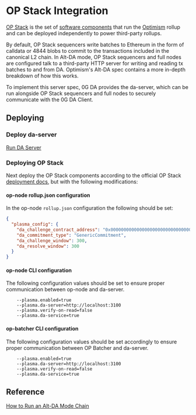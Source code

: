 # OP Stack Integration

[OP Stack](https://stack.optimism.io/) is the set of [software components](https://github.com/ethereum-optimism/optimism) that run the [Optimism](https://www.optimism.io/) rollup and can be deployed independently to power third-party rollups.

By default, OP Stack sequencers write batches to Ethereum in the form of calldata or 4844 blobs to commit to the transactions included in the canonical L2 chain. In Alt-DA mode, OP Stack sequencers and full nodes are configured talk to a third-party HTTP server for writing and reading tx batches to and from DA. Optimism's Alt-DA spec contains a more in-depth breakdown of how this works.

To implement this server spec, 0G DA provides the da-server, which can be run alongside OP Stack sequencers and full nodes to securely communicate with the 0G DA Client.

## Deploying

### Deploy da-server

[Run DA Server](./README.md#Deployment)

### Deploying OP Stack

Next deploy the OP Stack components according to the official OP Stack [deployment docs](https://docs.optimism.io/builders/chain-operators/tutorials/create-l2-rollup), but with the following modifications:


#### op-node rollup.json configuration

In the op-node `rollup.json` configuration the following should be set:

```json
{
  "plasma_config": {
    "da_challenge_contract_address": "0x0000000000000000000000000000000000000000",
    "da_commitment_type": "GenericCommitment",
    "da_challenge_window": 300,
    "da_resolve_window": 300
  }
}
```

#### op-node CLI configuration

The following configuration values should be set to ensure proper communication between op-node and da-server.

```
    --plasma.enabled=true
    --plasma.da-server=http://localhost:3100
    --plasma.verify-on-read=false
    --plasma.da-service=true
```

#### op-batcher CLI configuration

The following configuration values should be set accordingly to ensure proper communication between OP Batcher and da-server.

```
    --plasma.enabled=true
    --plasma.da-server=http://localhost:3100
    --plasma.verify-on-read=false
    --plasma.da-service=true
```

## Reference
[How to Run an Alt-DA Mode Chain](https://docs.optimism.io/builders/chain-operators/features/alt-da-mode)
